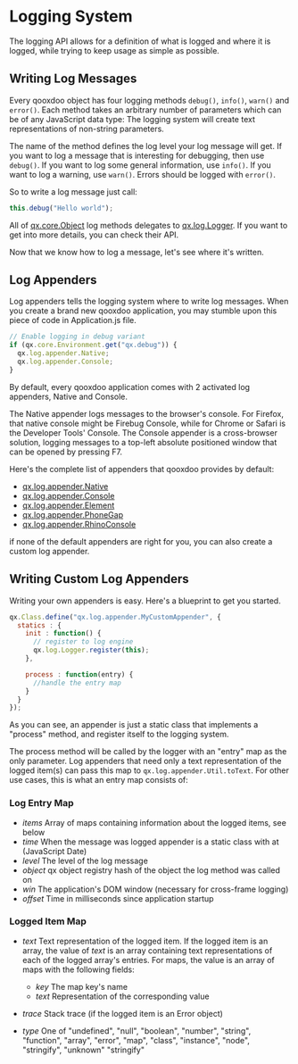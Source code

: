 # Logging System

The logging API allows for a definition of what is logged and where
it is logged, while trying to keep usage as simple as possible.

## Writing Log Messages

Every qooxdoo object has four logging methods `debug()`, `info()`,
`warn()` and `error()`. Each method takes an arbitrary number of
parameters which can be of any JavaScript data type: The logging
system will create text representations of non-string parameters.

The name of the method defines the log level your log message will get.
If you want to log a message that is interesting for debugging, then use
`debug()`. If you want to log some general information, use `info()`. If you
want to log a warning, use `warn()`. Errors should be logged with `error()`.

So to write a log message just call:

```javascript
this.debug("Hello world");
```

All of [qx.core.Object](apps://apiviewer/#qx.core.Object) log methods
delegates to [qx.log.Logger](apps://apiviewer/#qx.log.Logger).
If you want to get into more details, you can check their API.

Now that we know how to log a message, let's see where it's written.

## Log Appenders

Log appenders tells the logging system where to write log
messages. When you create a brand new qooxdoo application, you
may stumble upon this piece of code in Application.js file.

```javascript
// Enable logging in debug variant
if (qx.core.Environment.get("qx.debug")) {
  qx.log.appender.Native;
  qx.log.appender.Console;
}
```

By default, every qooxdoo application comes with
2 activated log appenders, Native and Console.

The Native appender logs messages to the browser's console. For
Firefox, that native console might be Firebug Console, while for
Chrome or Safari is the Developer Tools' Console. The Console
appender is a cross-browser solution, logging messages to a top-left
absolute positioned window that can be opened by pressing F7.

Here's the complete list of appenders that qooxdoo provides by default:

-   [qx.log.appender.Native](apps://apiviewer/#qx.log.appender.Native)
-   [qx.log.appender.Console](apps://apiviewer/#qx.log.appender.Console)
-   [qx.log.appender.Element](apps://apiviewer/#qx.log.appender.Element)
-   [qx.log.appender.PhoneGap](apps://apiviewer/#qx.log.appender.PhoneGap)
-   [qx.log.appender.RhinoConsole](apps://apiviewer/#qx.log.appender.RhinoConsole)

if none of the default appenders are right for
you, you can also create a custom log appender.

## Writing Custom Log Appenders

Writing your own appenders is easy. Here's a blueprint to get you started.

```javascript
qx.Class.define("qx.log.appender.MyCustomAppender", {
  statics : {
    init : function() {
      // register to log engine
      qx.log.Logger.register(this);
    },

    process : function(entry) {
      //handle the entry map
    }
  }
});
```

As you can see, an appender is just a static class that implements
a "process" method, and register itself to the logging system.

The process method will be called by the logger with an "entry" map as
the only parameter. Log appenders that need only a text representation of
the logged item(s) can pass this map to `qx.log.appender.Util.toText`.
For other use cases, this is what an entry map consists of:

### Log Entry Map

-   *items* Array of maps containing information about the logged items, see below
-   *time* When the message was logged appender is a static class with at (JavaScript Date)
-   *level* The level of the log message
-   *object* qx object registry hash of the object the log method was called on
-   *win* The application's DOM window (necessary for cross-frame logging)
-   *offset* Time in milliseconds since application startup

### Logged Item Map

-   *text* Text representation of the logged item. If the logged
item is an array, the value of *text* is an array containing
text representations of each of the logged array's entries. For
maps, the value is an array of maps with the following fields:
    -   *key* The map key's name  
    -   *text* Representation of the corresponding value

-   *trace* Stack trace (if the logged item is an Error object)

-   *type* One of "undefined", "null", "boolean", "number",
"string", "function", "array", "error", "map", "class",
"instance", "node", "stringify", "unknown" "stringify"
